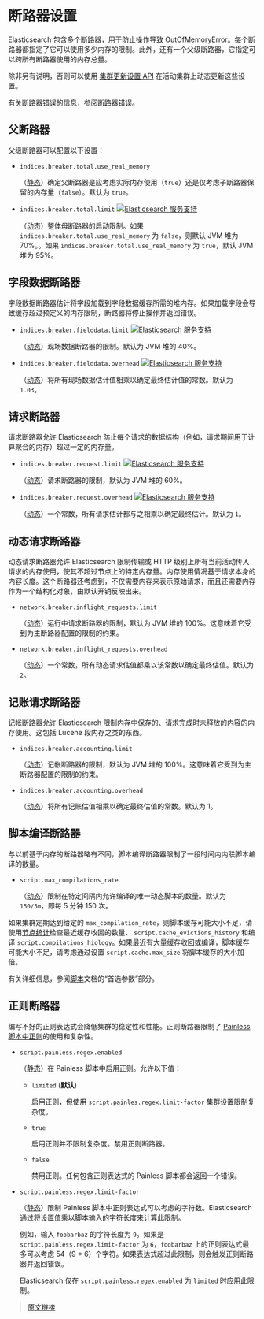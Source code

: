 # 断路器设置

Elasticsearch 包含多个断路器，用于防止操作导致 OutOfMemoryError。每个断路器都指定了它可以使用多少内存的限制。此外，还有一个父级断路器，它指定可以跨所有断路器使用的内存总量。

除非另有说明，否则可以使用 [集群更新设置 API](/rest_apis/cluster_apis/cluster_update_setting) 在活动集群上动态更新这些设置。

有关断路器错误的信息，参阅[断路器错误](/troubleshooting/circuit-breaker_errors)。

## 父断路器

父级断路器可以配置以下设置：

- `indices.breaker.total.use_real_memory`

  （[静态](/set_up_elasticsearch/configuring_elasticsearch)）确定父断路器是应考虑实际内存使用（`true`）还是仅考虑子断路器保留的内存量（`false`）。默认为 `true`。

- `indices.breaker.total.limit` [![Elasticsearch 服务支持](https://doc-icons.s3.us-east-2.amazonaws.com/logo_cloud.svg)](https://www.elastic.co/cloud/elasticsearch-service/signup?baymax=docs-body&elektra=docs)

  （[动态](/set_up_elasticsearch/configuring_elasticsearch#集群和节点设置类型)）整体母断路器的启动限制。如果 `indices.breaker.total.use_real_memory` 为 `false`，则默认 JVM 堆为 70%。。如果 `indices.breaker.total.use_real_memory` 为 `true`，默认 JVM 堆为 95%。

## 字段数据断路器

字段数据断路器估计将字段加载到字段数据缓存所需的堆内存。如果加载字段会导致缓存超过预定义的内存限制，断路器将停止操作并返回错误。

- `indices.breaker.fielddata.limit` [![Elasticsearch 服务支持](https://doc-icons.s3.us-east-2.amazonaws.com/logo_cloud.svg)](https://www.elastic.co/cloud/elasticsearch-service/signup?baymax=docs-body&elektra=docs)

  （[动态](/set_up_elasticsearch/configuring_elasticsearch#集群和节点设置类型)）现场数据断路器的限制。默认为 JVM 堆的 40%。

- `indices.breaker.fielddata.overhead` [![Elasticsearch 服务支持](https://doc-icons.s3.us-east-2.amazonaws.com/logo_cloud.svg)](https://www.elastic.co/cloud/elasticsearch-service/signup?baymax=docs-body&elektra=docs)

  （[动态](/set_up_elasticsearch/configuring_elasticsearch#集群和节点设置类型)）将所有现场数据估计值相乘以确定最终估计值的常数。默认为 `1.03`。

## 请求断路器

请求断路器允许 Elasticsearch 防止每个请求的数据结构（例如，请求期间用于计算聚合的内存）超过一定的内存量。

- `indices.breaker.request.limit` [![Elasticsearch 服务支持](https://doc-icons.s3.us-east-2.amazonaws.com/logo_cloud.svg)](https://www.elastic.co/cloud/elasticsearch-service/signup?baymax=docs-body&elektra=docs)

  （[动态](/set_up_elasticsearch/configuring_elasticsearch#集群和节点设置类型)）请求断路器的限制，默认为 JVM 堆的 60%。

- `indices.breaker.request.overhead` [![Elasticsearch 服务支持](https://doc-icons.s3.us-east-2.amazonaws.com/logo_cloud.svg)](https://www.elastic.co/cloud/elasticsearch-service/signup?baymax=docs-body&elektra=docs)

  （[动态](/set_up_elasticsearch/configuring_elasticsearch#集群和节点设置类型)）一个常数，所有请求估计都与之相乘以确定最终估计。默认为 `1`。

## 动态请求断路器

动态请求断路器允许 Elasticsearch 限制传输或 HTTP 级别上所有当前活动传入请求的内存使用，使其不超过节点上的特定内存量。内存使用情况基于请求本身的内容长度。这个断路器还考虑到，不仅需要内存来表示原始请求，而且还需要内存作为一个结构化对象，由默认开销反映出来。

- `network.breaker.inflight_requests.limit`

  （[动态](/set_up_elasticsearch/configuring_elasticsearch#集群和节点设置类型)）运行中请求断路器的限制，默认为 JVM 堆的 100%。这意味着它受到为主断路器配置的限制的约束。

- `network.breaker.inflight_requests.overhead`

  （[动态](/set_up_elasticsearch/configuring_elasticsearch#集群和节点设置类型)）一个常数，所有动态请求估值都乘以该常数以确定最终估值。默认为 `2`。

## 记账请求断路器

记帐断路器允许 Elasticsearch 限制内存中保存的、请求完成时未释放的内容的内存使用。这包括 Lucene 段内存之类的东西。

- `indices.breaker.accounting.limit`

  （[动态](/set_up_elasticsearch/configuring_elasticsearch#集群和节点设置类型)）记帐断路器的限制，默认为 JVM 堆的 100%。这意味着它受到为主断路器配置的限制的约束。

- `indices.breaker.accounting.overhead`

  （[动态](/set_up_elasticsearch/configuring_elasticsearch#集群和节点设置类型)）将所有记账估值相乘以确定最终估值的常数。默认为 1。

## 脚本编译断路器

与以前基于内存的断路器略有不同，脚本编译断路器限制了一段时间内内联脚本编译的数量。

- `script.max_compilations_rate`

  （[动态](/set_up_elasticsearch/configuring_elasticsearch#集群和节点设置类型)）限制在特定间隔内允许编译的唯一动态脚本的数量。默认为 `150/5m`，即每 5 分钟 150 次。

如果集群定期达到给定的 `max_compilation_rate`，则脚本缓存可能大小不足，请使用[节点统计](/rest_apis/cluster_apis/nodes_stats)检查最近缓存收回的数量、 `script.cache_evictions_history` 和编译 `script.compilations_hiology`。如果最近有大量缓存收回或编译，脚本缓存可能大小不足，请考虑通过设置 `script.cache.max_size` 将脚本缓存的大小加倍。

有关详细信息，参阅[脚本](/scripting/how_to_write_scripts/)文档的“首选参数”部分。

## 正则断路器

编写不好的正则表达式会降低集群的稳定性和性能。正则断路器限制了 [Painless 脚本中正则](/painless_language_specification/regexes)的使用和复杂性。

- `script.painless.regex.enabled`

  （[静态](/set_up_elasticsearch/configuring_elasticsearch)）在 Painless 脚本中启用正则。允许以下值：

  - `limited` (**默认**)

    启用正则，但使用 `script.painles.regex.limit-factor` 集群设置限制复杂度。

  - `true`

    启用正则并不限制复杂度。禁用正则断路器。

  - `false`

    禁用正则。任何包含正则表达式的 Painless 脚本都会返回一个错误。

- `script.painless.regex.limit-factor`

  （[静态](/set_up_elasticsearch/configuring_elasticsearch)）限制 Painless 脚本中正则表达式可以考虑的字符数。Elasticsearch 通过将设置值乘以脚本输入的字符长度来计算此限制。

  例如，输入 `foobarbaz` 的字符长度为 `9`。如果是 `script.painless.regex.limit-factor` 为 `6`，`foobarbaz` 上的正则表达式最多可以考虑 54（9 * 6）个字符。如果表达式超过此限制，则会触发正则断路器并返回错误。

  Elasticsearch 仅在 `script.painless.regex.enabled` 为 `limited` 时应用此限制。

> [原文链接](https://www.elastic.co/guide/en/elasticsearch/reference/current/circuit-breaker.html)

